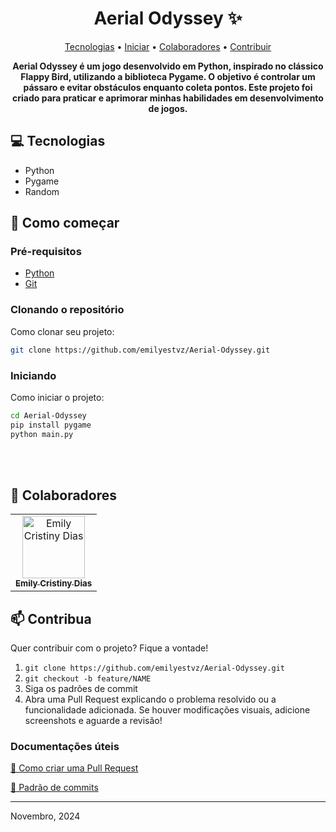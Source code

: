 
<h1 align="center" style="font-weight: bold;">Aerial Odyssey ✨</h1>

<p align="center">
 <a href="#tech">Tecnologias</a> • 
 <a href="#started">Iniciar</a> • 
 <a href="#colab">Colaboradores</a> •
 <a href="#contribute">Contribuir</a>
</p>

<p align="center">
    <b>Aerial Odyssey é um jogo desenvolvido em Python, inspirado no clássico Flappy Bird, utilizando a biblioteca Pygame. O objetivo é controlar um pássaro e evitar obstáculos enquanto coleta pontos. Este projeto foi criado para praticar e aprimorar minhas habilidades em desenvolvimento de jogos.</b>
</p>

<h2 id="tech">💻 Tecnologias</h2>

- Python
- Pygame
- Random

<h2 id="started">🚀 Como começar</h2>


<h3>Pré-requisitos</h3>


- [Python](https://www.python.org/)
- [Git](https://git-scm.com/)

<h3>Clonando o repositório</h3>

Como clonar seu projeto:

```bash
git clone https://github.com/emilyestvz/Aerial-Odyssey.git
```

<h3>Iniciando</h3>

Como iniciar o projeto:

```bash
cd Aerial-Odyssey
pip install pygame
python main.py
```
<br><br>                 

<h2 id="colab">🤝 Colaboradores</h2>


<table>
  <tr>
    <td align="center">
      <a href="#">
        <img src="https://avatars.githubusercontent.com/u/120028924?s=400&u=15644391a6e01b0b78a47c9030a1df29ac30ca88&v=4" width="100px;" alt="Emily Cristiny Dias"/><br>
        <sub>
          <b>Emily Cristiny Dias</b>
        </sub>
      </a>
    </td>
  </tr>
</table>

<h2 id="contribute">📫 Contribua</h2>

Quer contribuir com o projeto? Fique a vontade!

1. `git clone https://github.com/emilyestvz/Aerial-Odyssey.git`
2. `git checkout -b feature/NAME`
3. Siga os padrões de commit
4. Abra uma Pull Request explicando o problema resolvido ou a funcionalidade adicionada. Se houver modificações visuais, adicione screenshots e aguarde a revisão!

<h3>Documentações úteis</h3>

[📝 Como criar uma Pull Request](https://www.atlassian.com/br/git/tutorials/making-a-pull-request)

[💾 Padrão de commits](https://gist.github.com/joshbuchea/6f47e86d2510bce28f8e7f42ae84c716)

---

Novembro, 2024